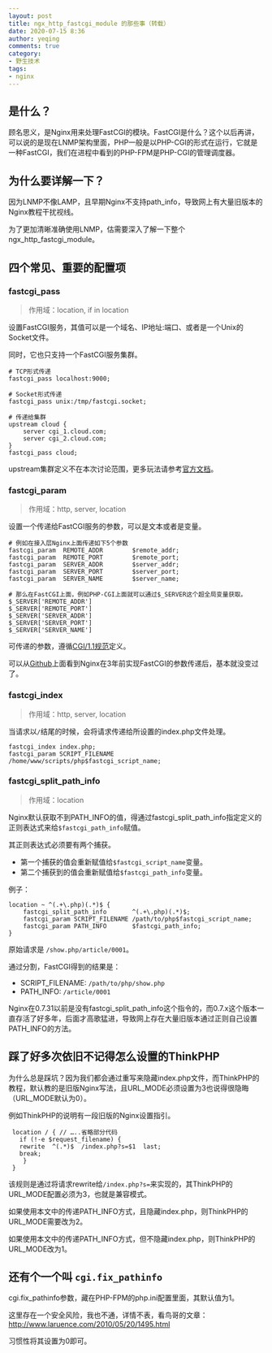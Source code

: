 ```yaml
---
layout: post
title: ngx_http_fastcgi_module 的那些事（转载）
date: 2020-07-15 8:36
author: yeqing
comments: true
category:
- 野生技术
tags:
- nginx
---
```


## 是什么？

顾名思义，是Nginx用来处理FastCGI的模块。FastCGI是什么？这个以后再讲，可以说的是现在LNMP架构里面，PHP一般是以PHP-CGI的形式在运行，它就是一种FastCGI，我们在进程中看到的PHP-FPM是PHP-CGI的管理调度器。

## 为什么要详解一下？

因为LNMP不像LAMP，且早期Nginx不支持path_info，导致网上有大量旧版本的Nginx教程干扰视线。

为了更加清晰准确使用LNMP，估需要深入了解一下整个ngx_http_fastcgi_module。

## 四个常见、重要的配置项

### fastcgi_pass

> 作用域：location, if in location

设置FastCGI服务，其值可以是一个域名、IP地址:端口、或者是一个Unix的Socket文件。

同时，它也只支持一个FastCGI服务集群。   

```
# TCP形式传递
fastcgi_pass localhost:9000;

# Socket形式传递
fastcgi_pass unix:/tmp/fastcgi.socket;

# 传递给集群
upstream cloud {
    server cgi_1.cloud.com;
    server cgi_2.cloud.com;
}
fastcgi_pass cloud;
```

upstream集群定义不在本次讨论范围，更多玩法请参考[官方文档](http://nginx.org/en/docs/http/ngx_http_upstream_module.html)。

### fastcgi_param

> 作用域：http, server, location

设置一个传递给FastCGI服务的参数，可以是文本或者是变量。  

```
# 例如在接入层Nginx上面传递如下5个参数
fastcgi_param  REMOTE_ADDR        $remote_addr;
fastcgi_param  REMOTE_PORT        $remote_port;
fastcgi_param  SERVER_ADDR        $server_addr;
fastcgi_param  SERVER_PORT        $server_port;
fastcgi_param  SERVER_NAME        $server_name;

# 那么在FastCGI上面，例如PHP-CGI上面就可以通过$_SERVER这个超全局变量获取。
$_SERVER['REMOTE_ADDR']
$_SERVER['REMOTE_PORT']
$_SERVER['SERVER_ADDR']
$_SERVER['SERVER_PORT']
$_SERVER['SERVER_NAME']
```

可传递的参数，遵循[CGI/1.1规范](http://www.faqs.org/rfcs/rfc3875.html)定义。

可以从[Github](https://github.com/nginx/nginx/blob/master/conf/fastcgi_params)上面看到Nginx在3年前实现FastCGI的参数传递后，基本就没变过了。

### fastcgi_index

> 作用域：http, server, location

当请求以`/`结尾的时候，会将请求传递给所设置的index.php文件处理。        

```
fastcgi_index index.php;
fastcgi_param SCRIPT_FILENAME /home/www/scripts/php$fastcgi_script_name;
```

### fastcgi_split_path_info

> 作用域：location

Nginx默认获取不到PATH_INFO的值，得通过fastcgi_split_path_info指定定义的正则表达式来给`$fastcgi_path_info`赋值。

其正则表达式必须要有两个捕获。

- 第一个捕获的值会重新赋值给`$fastcgi_script_name`变量。
- 第二个捕获到的值会重新赋值给`$fastcgi_path_info`变量。

例子：  

```
location ~ ^(.+\.php)(.*)$ {
    fastcgi_split_path_info       ^(.+\.php)(.*)$;
    fastcgi_param SCRIPT_FILENAME /path/to/php$fastcgi_script_name;
    fastcgi_param PATH_INFO       $fastcgi_path_info;
}
```

原始请求是 `/show.php/article/0001`。

通过分割，FastCGI得到的结果是：

- SCRIPT_FILENAME: `/path/to/php/show.php`
- PATH_INFO: `/article/0001`

Nginx在0.7.31以前是没有fastcgi_split_path_info这个指令的，而0.7.x这个版本一直存活了好多年，后面才高歌猛进，导致网上存在大量旧版本通过正则自己设置PATH_INFO的方法。

## 踩了好多次依旧不记得怎么设置的ThinkPHP

为什么总是踩坑？因为我们都会通过重写来隐藏index.php文件，而ThinkPHP的教程，默认教的是旧版Nginx写法，且URL_MODE必须设置为3也说得很隐晦（URL_MODE默认为0）。

例如ThinkPHP的说明有一段旧版的Nginx设置指引。

```
 location / { // …..省略部分代码
   if (!-e $request_filename) {
   rewrite  ^(.*)$  /index.php?s=$1  last;
   break;
    }
 }
```

该规则是通过将请求rewrite给`/index.php?s=`来实现的，其ThinkPHP的URL_MODE配置必须为3，也就是兼容模式。

如果使用本文中的传递PATH_INFO方式，且隐藏index.php，则ThinkPHP的URL_MODE需要改为2。

如果使用本文中的传递PATH_INFO方式，但不隐藏index.php，则ThinkPHP的URL_MODE改为1。

## 还有个一个叫 `cgi.fix_pathinfo`

cgi.fix_pathinfo参数，藏在PHP-FPM的php.ini配置里面，其默认值为1。

这里存在一个安全风险，我也不通，详情不表，看鸟哥的文章：http://www.laruence.com/2010/05/20/1495.html

习惯性将其设置为0即可。